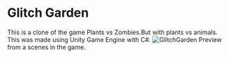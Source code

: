 # Glitch Garden
This is a clone of the game Plants vs Zombies.But with plants vs animals.<br />This was made using Unity Game Engine with C#.
![GlitchGarden](https://user-images.githubusercontent.com/70310699/164891369-469823d1-bbd8-49d5-a173-97a0e2fef23d.png)
Preview from a scenes in the game.

